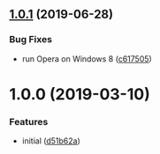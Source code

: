 <a name="1.0.1"></a>
## [1.0.1](https://github.com/lddubeau/karma-browserstack-config/compare/v1.0.0...v1.0.1) (2019-06-28)


### Bug Fixes

* run Opera on Windows 8 ([c617505](https://github.com/lddubeau/karma-browserstack-config/commit/c617505))



<a name="1.0.0"></a>
# 1.0.0 (2019-03-10)


### Features

* initial ([d51b62a](https://github.com/lddubeau/karma-browserstack-config/commit/d51b62a))



